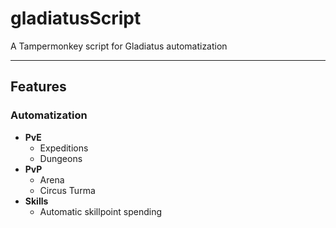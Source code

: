 # **gladiatusScript**
A Tampermonkey script for Gladiatus automatization

---

## **Features**
### Automatization
+ **PvE**
  + Expeditions
  + Dungeons
+ **PvP**
  + Arena
  + Circus Turma
+ **Skills**
  + Automatic skillpoint spending